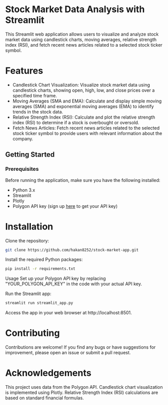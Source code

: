 # Stock Market Data Analysis with Streamlit
This Streamlit web application allows users to visualize and analyze stock market data using candlestick charts, moving averages, relative strength index (RSI), and fetch recent news articles related to a selected stock ticker symbol.

# Features

* Candlestick Chart Visualization: Visualize stock market data using candlestick charts, showing open, high, low, and close prices over a specified time frame.
* Moving Averages (SMA and EMA): Calculate and display simple moving averages (SMA) and exponential moving averages (EMA) to identify trends in the stock data.
* Relative Strength Index (RSI): Calculate and plot the relative strength index (RSI) to determine if a stock is overbought or oversold.
* Fetch News Articles: Fetch recent news articles related to the selected stock ticker symbol to provide users with relevant information about the company.

## Getting Started
### Prerequisites
Before running the application, make sure you have the following installed:

*  Python 3.x
*  Streamlit
*  Plotly
*  Polygon API key (sign up [here](https://polygon.io/) to get your API key)

# Installation
Clone the repository:

```bash
git clone https://github.com/hakan8252/stock-market-app.git
```

Install the required Python packages:
```bash
pip install -r requirements.txt
```

Usage
Set up your Polygon API key by replacing "YOUR_POLYGON_API_KEY" in the code with your actual API key.

Run the Streamlit app:

```bash
streamlit run streamlit_app.py
```

Access the app in your web browser at http://localhost:8501.

# Contributing
Contributions are welcome! If you find any bugs or have suggestions for improvement, please open an issue or submit a pull request.

# Acknowledgements
This project uses data from the Polygon API.
Candlestick chart visualization is implemented using Plotly.
Relative Strength Index (RSI) calculations are based on standard financial formulas.





